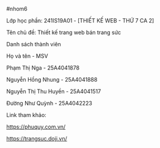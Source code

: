 #nhom6

Lớp học phần: 241IS19A01 - [THIẾT KẾ WEB - THỨ 7 CA 2]

Tên chủ đề: Thiết kế trang web bán trang sức

Danh sách thành viên 

Họ và tên - MSV

Phạm Thị Nga - 25A4041878

Nguyễn Hồng Nhung - 25A4041888

Nguyễn Thị Thu Huyền - 25A4041517

Đường Như Quỳnh - 25A4042223

Link tham khảo:

https://phuquy.com.vn/

https://trangsuc.doji.vn/
